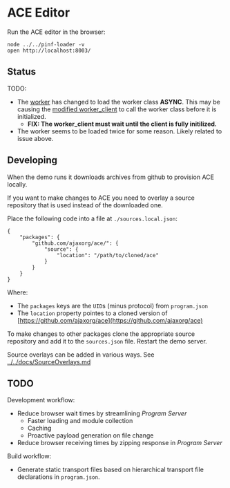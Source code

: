 ACE Editor
==========

Run the ACE editor in the browser:

    node ../../pinf-loader -v
    open http://localhost:8003/


Status
------

TODO:

  * The [worker](https://github.com/pinf/loader-js/blob/6740bd1fd8bb49974c145ca98fde92d67458786c/demos/ACE/worker/worker.js#L56-60) has changed
    to load the worker class **ASYNC**. This may be causing the [modified worker_client](https://github.com/pinf/loader-js/blob/6740bd1fd8bb49974c145ca98fde92d67458786c/demos/ACE/editor/modules/ace/worker/worker_client.js)
    to call the worker class before it is initialized.
    * **FIX: The worker_client must wait until the client is fully initilized.**
  * The worker seems to be loaded twice for some reason. Likely related to issue above.


Developing
----------

When the demo runs it downloads archives from github to provision ACE locally.

If you want to make changes to ACE you need to overlay a source repository that is used instead of the downloaded one.

Place the following code into a file at `./sources.local.json`:

    {
        "packages": {
            "github.com/ajaxorg/ace/": {
                "source": {
                    "location": "/path/to/cloned/ace"
                }
            }
        }
    }

Where:

  * The `packages` keys are the `UID`s (minus protocol) from `program.json`
  * The `location` property pointes to a cloned version of [https://github.com/ajaxorg/ace](https://github.com/ajaxorg/ace)

To make changes to other packages clone the appropriate source repository and add it to the `sources.json` file. Restart the demo server.

Source overlays can be added in various ways. See [../../docs/SourceOverlays.md](https://github.com/pinf/loader-js/blob/master/docs/SourceOverlays.md)


TODO
----

Development workflow:

  * Reduce browser wait times by streamlining _Program Server_
    * Faster loading and module collection
    * Caching
    * Proactive payload generation on file change
  * Reduce browser receiving times by zipping response in _Program Server_

Build workflow:

  * Generate static transport files based on hierarchical transport file declarations in `program.json`.
